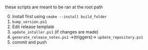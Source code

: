 these scripts are meant to be ran at the root path

0. Install first using `cmake --install build_folder`
1. `bump_version.ps1`
2. Edit release template
3. `update_intaller.ps1` (if changes are made)
4. `generate_release_notes.ps1` ->(triggers)-> `update_repository.ps1`
5. commit and push
